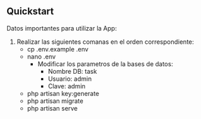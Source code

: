 ## Quickstart

Datos importantes para utilizar la App:
1. Realizar las siguientes comanas en el orden correspondiente:
	- cp .env.example .env
	- nano .env
		- Modificar los parametros de la bases de datos:
			- Nombre DB: task
			- Usuario: admin
			- Clave: admin
	- php artisan key:generate
	- php artisan migrate
	- php artisan serve


